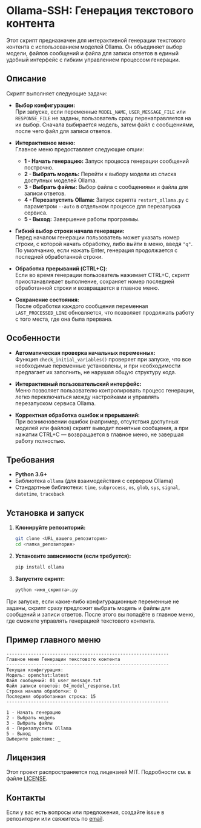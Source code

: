 # Ollama-SSH: Генерация текстового контента

Этот скрипт предназначен для интерактивной генерации текстового контента с использованием моделей Ollama. Он объединяет выбор модели, файлов сообщений и файла для записи ответов в единый удобный интерфейс с гибким управлением процессом генерации.

## Описание

Скрипт выполняет следующие задачи:
- **Выбор конфигурации:**  
  При запуске, если переменные `MODEL_NAME`, `USER_MESSAGE_FILE` или `RESPONSE_FILE` не заданы, пользователь сразу перенаправляется на их выбор. Сначала выбирается модель, затем файл с сообщениями, после чего файл для записи ответов.
  
- **Интерактивное меню:**  
  Главное меню предоставляет следующие опции:
  - **1 - Начать генерацию:** Запуск процесса генерации сообщений построчно.  
  - **2 - Выбрать модель:** Перейти к выбору модели из списка доступных моделей Ollama.
  - **3 - Выбрать файлы:** Выбор файла с сообщениями и файла для записи ответов.
  - **4 - Перезапустить Ollama:** Запуск скрипта `restart_ollama.py` с параметром `--auto` в отдельном процессе для перезапуска сервиса.
  - **5 - Выход:** Завершение работы программы.
  
- **Гибкий выбор строки начала генерации:**  
  Перед началом генерации пользователь может указать номер строки, с которой начать обработку, либо выйти в меню, введя `"q"`. По умолчанию, если нажать Enter, генерация продолжается с последней обработанной строки.

- **Обработка прерываний (CTRL+C):**  
  Если во время генерации пользователь нажимает CTRL+C, скрипт приостанавливает выполнение, сохраняет номер последней обработанной строки и возвращается в главное меню.

- **Сохранение состояния:**  
  После обработки каждого сообщения переменная `LAST_PROCESSED_LINE` обновляется, что позволяет продолжать работу с того места, где она была прервана.

## Особенности

- **Автоматическая проверка начальных переменных:**  
  Функция `check_initial_variables()` проверяет при запуске, что все необходимые переменные установлены, и при необходимости предлагает их заполнить, не нарушая общую структуру кода.

- **Интерактивный пользовательский интерфейс:**  
  Меню позволяет пользователю контролировать процесс генерации, легко переключаться между настройками и управлять перезапуском сервиса Ollama.

- **Корректная обработка ошибок и прерываний:**  
  При возникновении ошибок (например, отсутствия доступных моделей или файлов) скрипт выводит понятные сообщения, а при нажатии CTRL+C — возвращается в главное меню, не завершая работу полностью.

## Требования

- **Python 3.6+**
- Библиотека `ollama` (для взаимодействия с сервером Ollama)
- Стандартные библиотеки: `time`, `subprocess`, `os`, `glob`, `sys`, `signal`, `datetime`, `traceback`

## Установка и запуск

1. **Клонируйте репозиторий:**
   ```bash
   git clone <URL_вашего_репозитория>
   cd <папка_репозитория>
   ```

2. **Установите зависимости (если требуется):**
   ```bash
   pip install ollama
   ```

3. **Запустите скрипт:**
   ```bash
   python <имя_скрипта>.py
   ```

При запуске, если какие-либо конфигурационные переменные не заданы, скрипт сразу предложит выбрать модель и файлы для сообщений и записи ответов. После этого вы попадёте в главное меню, где сможете управлять генерацией текстового контента.

## Пример главного меню

```
------------------------------------------------------------
Главное меню Генерации текстового контента
------------------------------------------------------------
Текущая конфигурация:
Модель: openchat:latest
Файл сообщений: 01_user_message.txt
Файл записи ответов: 04_model_response.txt
Строка начала обработки: 0
Последняя обработанная строка: 15
------------------------------------------------------------

1 - Начать генерацию
2 - Выбрать модель
3 - Выбрать файлы
4 - Перезапустить Ollama
5 - Выход
Выберите действие: _
```

## Лицензия

Этот проект распространяется под лицензией MIT. Подробности см. в файле [LICENSE](LICENSE).

## Контакты

Если у вас есть вопросы или предложения, создайте issue в репозитории или свяжитесь по [email](mailto:your.email@example.com).
```
